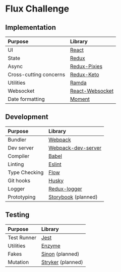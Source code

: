 # Flux Challenge

## Implementation
| Purpose                | Library                                                          |
|:-----------------------|:-----------------------------------------------------------------|
| UI                     | [React](https://reactjs.org/)                                    |
| State                  | [Redux](https://redux.js.org/)                                   |
| Async                  | [Redux-Pixies](https://github.com/Airbitz/redux-pixies)          |
| Cross-cutting concerns | [Redux-Keto](https://github.com/Airbitz/redux-keto)              |
| Utilities              | [Ramda](http://ramdajs.com/)                                     |
| Websocket              | [React-Websocket](https://github.com/mehmetkose/react-websocket) |
| Date formatting        | [Moment](https://momentjs.com/)                                  |

## Development
| Purpose       | Library                                                        |
|:--------------|:---------------------------------------------------------------|
| Bundler       | [Webpack](https://webpack.js.org/)                             |
| Dev server    | [Webpack-dev-server](https://redux.js.org/)                    |
| Compiler      | [Babel](https://babeljs.io/)                                   |
| Linting       | [Eslint](https://eslint.org/)                                  |
| Type Checking | [Flow](https://flow.org/)                                      |
| Git hooks     | [Husky](https://github.com/typicode/husky)                     |
| Logger        | [Redux-logger](https://github.com/evgenyrodionov/redux-logger) |
| Prototyping   | [Storybook](https://storybook.js.org/) (planned)                         |

## Testing
| Purpose       | Library                                               |
|:--------------|:------------------------------------------------------|
| Test Runner   | [Jest](https://facebook.github.io/jest/)              |
| Utilities     | [Enzyme](https://github.com/airbnb/enzyme)            |
| Fakes         | [Sinon](http://sinonjs.org/) (planned)                          |
| Mutation      | [Stryker](https://github.com/stryker-mutator/stryker) (planned) |
